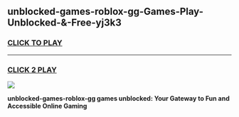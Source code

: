 
## unblocked-games-roblox-gg-Games-Play-Unblocked-&-Free-yj3k3
<h3>
<a href="https://premium76.site?title=unblocked-games-roblox-gg&ref=24A">CLICK TO PLAY</a></h3>
<hr>

<h3>
<a href="https://premium76.site?title=unblocked-games-roblox-gg&ref=24A">CLICK 2 PLAY</a>
  
</h3>

<a href="https://premium76.site?title=unblocked-games-roblox-gg&ref=24A"><img src="https://clearcache.store/games.png"></a>


**unblocked-games-roblox-gg games unblocked: Your Gateway to Fun and Accessible Online Gaming**
